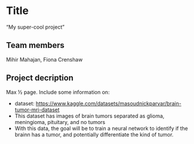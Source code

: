 # Title

“My super-cool project”

## Team members

Mihir Mahajan, Fiona Crenshaw

## Project decription

Max ½ page. Include some information on:

- dataset: https://www.kaggle.com/datasets/masoudnickparvar/brain-tumor-mri-dataset
- This dataset has images of brain tumors separated as glioma, meningioma, pituitary, and no tumors
- With this data, the goal will be to train a neural network to identify if the brainn has a tumor, and potentially differentiate the kind of tumor. 

 
